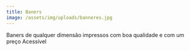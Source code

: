 ```yaml
---
title: Baners
image: /assets/img/uploads/banneres.jpg
---
```


Baners de qualquer dimensão impressos com boa qualidade e com um preço Acessível